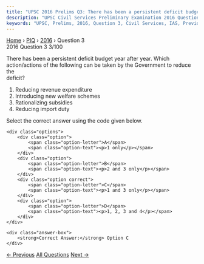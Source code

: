 ```yaml
---
title: "UPSC 2016 Prelims Q3: There has been a persistent deficit budget year after year...."
description: "UPSC Civil Services Preliminary Examination 2016 Question 3 with options and answer"
keywords: "UPSC, Prelims, 2016, Question 3, Civil Services, IAS, Previous Year Questions"
---
```


<nav class="breadcrumb">
    <a href="../../">Home</a>
    <span>›</span>
    <a href="../">PIQ</a>
    <span>›</span>
    <a href="./">2016</a>
    <span>›</span>
    <span>Question 3</span>
</nav>

<div class="question-header">
    <div class="question-meta">
        <span class="year-badge">2016</span>
        <span class="question-number">Question 3</span>
        <span class="progress">3/100</span>
    </div>
    <div class="progress-bar">
        <div class="progress-fill" style="width: 3.0%"></div>
    </div>
</div>

<div class="question-content">
    <div class="question-text">
        <p>There has been a persistent deficit budget year after year. Which<br />
action/actions of the following can be taken by the Government to reduce the<br />
deficit?</p>
<ol>
<li>Reducing revenue expenditure</li>
<li>Introducing new welfare schemes </li>
<li>Rationalizing subsidies</li>
<li>Reducing import duty</li>
</ol>
<p>Select the correct answer using the code given below.</p>
    </div>
    
    <div class="options">
        <div class="option">
            <span class="option-letter">A</span>
            <span class="option-text"><p>1 only</p></span>
        </div>
        <div class="option">
            <span class="option-letter">B</span>
            <span class="option-text"><p>2 and 3 only</p></span>
        </div>
        <div class="option correct">
            <span class="option-letter">C</span>
            <span class="option-text"><p>1 and 3 only</p></span>
        </div>
        <div class="option">
            <span class="option-letter">D</span>
            <span class="option-text"><p>1, 2, 3 and 4</p></span>
        </div>
    </div>

    <div class="answer-box">
        <strong>Correct Answer:</strong> Option C
    </div>
</div>

<div class="question-nav">
    <a href="../q002-which-of-the-following-isare-the-indicator-indicat/" class="nav-btn prev">← Previous</a>
    <a href="../" class="nav-btn center">All Questions</a>
    <a href="../q004-the-establishment-of-payment-banks-is-being-allowe/" class="nav-btn next">Next →</a>
</div>
